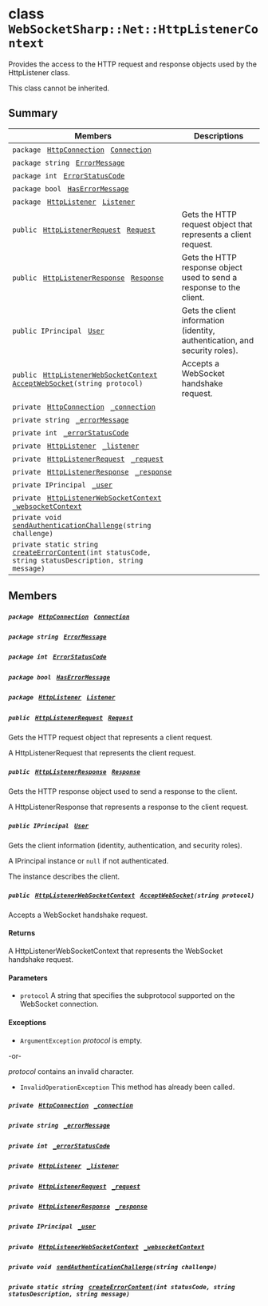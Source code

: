 # class `WebSocketSharp::Net::HttpListenerContext` 

Provides the access to the HTTP request and response objects used by the HttpListener class.

This class cannot be inherited.

## Summary

 Members                                | Descriptions                                
----------------------------------------|---------------------------------------------
`package ` [`HttpConnection`](WebSocketSharp--Net--HttpConnection.md)` ` [`Connection`](#class_web_socket_sharp_1_1_net_1_1_http_listener_context_1aeaa7be3c75c65303ec9355d32cdf7d76) | 
`package string ` [`ErrorMessage`](#class_web_socket_sharp_1_1_net_1_1_http_listener_context_1a4a0b9b632a14e17b26850b7c5ddb6096) | 
`package int ` [`ErrorStatusCode`](#class_web_socket_sharp_1_1_net_1_1_http_listener_context_1aebdea36d31d330d3ba9ac07f360e6728) | 
`package bool ` [`HasErrorMessage`](#class_web_socket_sharp_1_1_net_1_1_http_listener_context_1acdb2b73c2fc92d9a40f52cbb371eb5e5) | 
`package ` [`HttpListener`](WebSocketSharp--Net--HttpListener.md)` ` [`Listener`](#class_web_socket_sharp_1_1_net_1_1_http_listener_context_1a5f59445330f7cdaec56e697910f1a018) | 
`public ` [`HttpListenerRequest`](WebSocketSharp--Net--HttpListenerRequest.md)` ` [`Request`](#class_web_socket_sharp_1_1_net_1_1_http_listener_context_1a0f2368ed8a6de977e8c6ceba56420c8a) | Gets the HTTP request object that represents a client request.
`public ` [`HttpListenerResponse`](WebSocketSharp--Net--HttpListenerResponse.md)` ` [`Response`](#class_web_socket_sharp_1_1_net_1_1_http_listener_context_1a6e691750661f8d2066e59078e0e3078d) | Gets the HTTP response object used to send a response to the client.
`public IPrincipal ` [`User`](#class_web_socket_sharp_1_1_net_1_1_http_listener_context_1adf66d13cfa13babb9d8dba518c5413a3) | Gets the client information (identity, authentication, and security roles).
`public ` [`HttpListenerWebSocketContext`](WebSocketSharp--Net--WebSockets--HttpListenerWebSocketContext.md)` ` [`AcceptWebSocket`](#class_web_socket_sharp_1_1_net_1_1_http_listener_context_1ab4c14790725a54619c784a46b1f4e571)`(string protocol)` | Accepts a WebSocket handshake request.
`private ` [`HttpConnection`](WebSocketSharp--Net--HttpConnection.md)` ` [`_connection`](#class_web_socket_sharp_1_1_net_1_1_http_listener_context_1aadd62565d7e46d3f6cf6207ecf2267be) | 
`private string ` [`_errorMessage`](#class_web_socket_sharp_1_1_net_1_1_http_listener_context_1aa8c9b8acb1d73ef5189d9c23e89f733e) | 
`private int ` [`_errorStatusCode`](#class_web_socket_sharp_1_1_net_1_1_http_listener_context_1ac9a5d5a6344396c45e59250a648011d7) | 
`private ` [`HttpListener`](WebSocketSharp--Net--HttpListener.md)` ` [`_listener`](#class_web_socket_sharp_1_1_net_1_1_http_listener_context_1ab5753944447cd49f99da3ec676f16769) | 
`private ` [`HttpListenerRequest`](WebSocketSharp--Net--HttpListenerRequest.md)` ` [`_request`](#class_web_socket_sharp_1_1_net_1_1_http_listener_context_1ac9a7645399d3455b67fe3939e070da6e) | 
`private ` [`HttpListenerResponse`](WebSocketSharp--Net--HttpListenerResponse.md)` ` [`_response`](#class_web_socket_sharp_1_1_net_1_1_http_listener_context_1a3801a43a4ae7736589bbba4556e24c11) | 
`private IPrincipal ` [`_user`](#class_web_socket_sharp_1_1_net_1_1_http_listener_context_1a7c335d89e2fa2f5ae5e5d9011be63685) | 
`private ` [`HttpListenerWebSocketContext`](WebSocketSharp--Net--WebSockets--HttpListenerWebSocketContext.md)` ` [`_websocketContext`](#class_web_socket_sharp_1_1_net_1_1_http_listener_context_1acd08f639b6e9dd80c8401140864e9980) | 
`private void ` [`sendAuthenticationChallenge`](#class_web_socket_sharp_1_1_net_1_1_http_listener_context_1ac6900ff9f81c5b41f4ca8beeb74085c2)`(string challenge)` | 
`private static string ` [`createErrorContent`](#class_web_socket_sharp_1_1_net_1_1_http_listener_context_1af6d25c2cbecf7584695b8ec06ead4fce)`(int statusCode, string statusDescription, string message)` | 

## Members

##### `package ` [`HttpConnection`](WebSocketSharp--Net--HttpConnection.md)` ` [`Connection`](#class_web_socket_sharp_1_1_net_1_1_http_listener_context_1aeaa7be3c75c65303ec9355d32cdf7d76) 

##### `package string ` [`ErrorMessage`](#class_web_socket_sharp_1_1_net_1_1_http_listener_context_1a4a0b9b632a14e17b26850b7c5ddb6096) 

##### `package int ` [`ErrorStatusCode`](#class_web_socket_sharp_1_1_net_1_1_http_listener_context_1aebdea36d31d330d3ba9ac07f360e6728) 

##### `package bool ` [`HasErrorMessage`](#class_web_socket_sharp_1_1_net_1_1_http_listener_context_1acdb2b73c2fc92d9a40f52cbb371eb5e5) 

##### `package ` [`HttpListener`](WebSocketSharp--Net--HttpListener.md)` ` [`Listener`](#class_web_socket_sharp_1_1_net_1_1_http_listener_context_1a5f59445330f7cdaec56e697910f1a018) 

##### `public ` [`HttpListenerRequest`](WebSocketSharp--Net--HttpListenerRequest.md)` ` [`Request`](#class_web_socket_sharp_1_1_net_1_1_http_listener_context_1a0f2368ed8a6de977e8c6ceba56420c8a) 

Gets the HTTP request object that represents a client request.

A HttpListenerRequest that represents the client request.

##### `public ` [`HttpListenerResponse`](WebSocketSharp--Net--HttpListenerResponse.md)` ` [`Response`](#class_web_socket_sharp_1_1_net_1_1_http_listener_context_1a6e691750661f8d2066e59078e0e3078d) 

Gets the HTTP response object used to send a response to the client.

A HttpListenerResponse that represents a response to the client request.

##### `public IPrincipal ` [`User`](#class_web_socket_sharp_1_1_net_1_1_http_listener_context_1adf66d13cfa13babb9d8dba518c5413a3) 

Gets the client information (identity, authentication, and security roles).

A IPrincipal instance or `null` if not authenticated. 

The instance describes the client.

##### `public ` [`HttpListenerWebSocketContext`](WebSocketSharp--Net--WebSockets--HttpListenerWebSocketContext.md)` ` [`AcceptWebSocket`](#class_web_socket_sharp_1_1_net_1_1_http_listener_context_1ab4c14790725a54619c784a46b1f4e571)`(string protocol)` 

Accepts a WebSocket handshake request.

#### Returns
A HttpListenerWebSocketContext that represents the WebSocket handshake request. 

#### Parameters
* `protocol` A string that specifies the subprotocol supported on the WebSocket connection. 

#### Exceptions
* `ArgumentException` *protocol*  is empty. 

-or- 

*protocol*  contains an invalid character. 

* `InvalidOperationException` This method has already been called.

##### `private ` [`HttpConnection`](WebSocketSharp--Net--HttpConnection.md)` ` [`_connection`](#class_web_socket_sharp_1_1_net_1_1_http_listener_context_1aadd62565d7e46d3f6cf6207ecf2267be) 

##### `private string ` [`_errorMessage`](#class_web_socket_sharp_1_1_net_1_1_http_listener_context_1aa8c9b8acb1d73ef5189d9c23e89f733e) 

##### `private int ` [`_errorStatusCode`](#class_web_socket_sharp_1_1_net_1_1_http_listener_context_1ac9a5d5a6344396c45e59250a648011d7) 

##### `private ` [`HttpListener`](WebSocketSharp--Net--HttpListener.md)` ` [`_listener`](#class_web_socket_sharp_1_1_net_1_1_http_listener_context_1ab5753944447cd49f99da3ec676f16769) 

##### `private ` [`HttpListenerRequest`](WebSocketSharp--Net--HttpListenerRequest.md)` ` [`_request`](#class_web_socket_sharp_1_1_net_1_1_http_listener_context_1ac9a7645399d3455b67fe3939e070da6e) 

##### `private ` [`HttpListenerResponse`](WebSocketSharp--Net--HttpListenerResponse.md)` ` [`_response`](#class_web_socket_sharp_1_1_net_1_1_http_listener_context_1a3801a43a4ae7736589bbba4556e24c11) 

##### `private IPrincipal ` [`_user`](#class_web_socket_sharp_1_1_net_1_1_http_listener_context_1a7c335d89e2fa2f5ae5e5d9011be63685) 

##### `private ` [`HttpListenerWebSocketContext`](WebSocketSharp--Net--WebSockets--HttpListenerWebSocketContext.md)` ` [`_websocketContext`](#class_web_socket_sharp_1_1_net_1_1_http_listener_context_1acd08f639b6e9dd80c8401140864e9980) 

##### `private void ` [`sendAuthenticationChallenge`](#class_web_socket_sharp_1_1_net_1_1_http_listener_context_1ac6900ff9f81c5b41f4ca8beeb74085c2)`(string challenge)` 

##### `private static string ` [`createErrorContent`](#class_web_socket_sharp_1_1_net_1_1_http_listener_context_1af6d25c2cbecf7584695b8ec06ead4fce)`(int statusCode, string statusDescription, string message)` 

